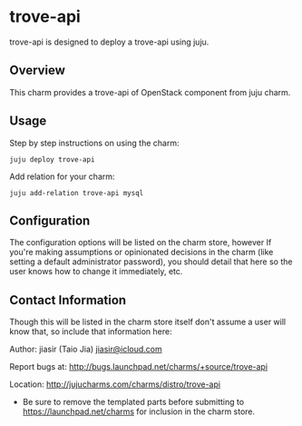 trove-api
=========

trove-api is designed to deploy a trove-api using juju.

Overview
--------

This charm provides a trove-api of OpenStack component from juju charm.

Usage
-----

Step by step instructions on using the charm:

    juju deploy trove-api

Add relation for your charm:

    juju add-relation trove-api mysql
     

Configuration
-------------

The configuration options will be listed on the charm store, however If you're making assumptions or opinionated decisions in the charm (like setting a default administrator password), you should detail that here so the user knows how to change it immediately, etc.


Contact Information
-------------------

Though this will be listed in the charm store itself don't assume a user will know that, so include that information here:

Author: jiasir (Taio Jia) <jiasir@icloud.com>

Report bugs at: http://bugs.launchpad.net/charms/+source/trove-api

Location: http://jujucharms.com/charms/distro/trove-api

* Be sure to remove the templated parts before submitting to https://launchpad.net/charms for inclusion in the charm store.

